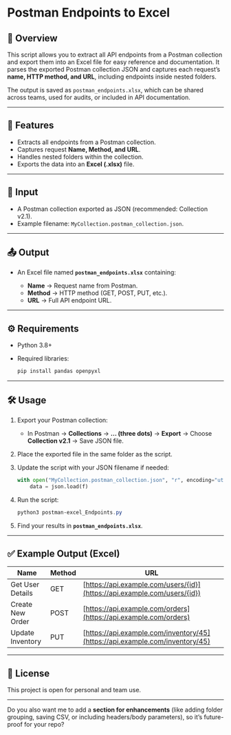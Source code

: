 # Postman Endpoints to Excel

## 📌 Overview

This script allows you to extract all API endpoints from a Postman collection and export them into an Excel file for easy reference and documentation. It parses the exported Postman collection JSON and captures each request’s **name, HTTP method, and URL**, including endpoints inside nested folders.

The output is saved as `postman_endpoints.xlsx`, which can be shared across teams, used for audits, or included in API documentation.

---

## 🚀 Features

* Extracts all endpoints from a Postman collection.
* Captures request **Name, Method, and URL**.
* Handles nested folders within the collection.
* Exports the data into an **Excel (.xlsx)** file.

---

## 📂 Input

* A Postman collection exported as JSON (recommended: Collection v2.1).
* Example filename: `MyCollection.postman_collection.json`.

---

## 📤 Output

* An Excel file named **`postman_endpoints.xlsx`** containing:

  * **Name** → Request name from Postman.
  * **Method** → HTTP method (GET, POST, PUT, etc.).
  * **URL** → Full API endpoint URL.

---

## ⚙️ Requirements

* Python 3.8+
* Required libraries:

  ```bash
  pip install pandas openpyxl
  ```

---

## 🛠️ Usage

1. Export your Postman collection:

   * In Postman → **Collections** → **... (three dots)** → **Export** → Choose **Collection v2.1** → Save JSON file.

2. Place the exported file in the same folder as the script.

3. Update the script with your JSON filename if needed:

   ```python
   with open("MyCollection.postman_collection.json", "r", encoding="utf-8") as f:
       data = json.load(f)
   ```

4. Run the script:

   ```powershell
   python3 postman-excel_Endpoints.py
   ```

5. Find your results in **`postman_endpoints.xlsx`**.

---

## ✅ Example Output (Excel)

| Name             | Method | URL                                                                          |
| ---------------- | ------ | ---------------------------------------------------------------------------- |
| Get User Details | GET    | [https://api.example.com/users/{id}](https://api.example.com/users/{id})     |
| Create New Order | POST   | [https://api.example.com/orders](https://api.example.com/orders)             |
| Update Inventory | PUT    | [https://api.example.com/inventory/45](https://api.example.com/inventory/45) |

---

## 📖 License

This project is open for personal and team use.

---

Do you also want me to add a **section for enhancements** (like adding folder grouping, saving CSV, or including headers/body parameters), so it’s future-proof for your repo?
